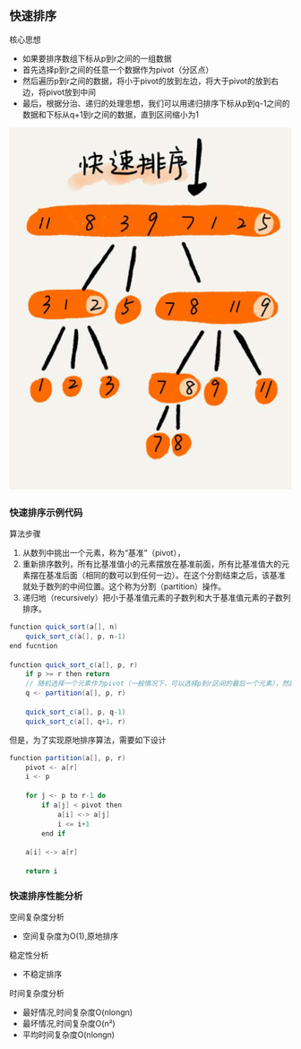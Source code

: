 <!-- ---
title: 快速排序
tags: 
- 快速排序
categories: 
- 算法
--- -->

## 快速排序

核心思想
- 如果要排序数组下标从p到r之间的一组数据
- 首先选择p到r之间的任意一个数据作为pivot（分区点）
- 然后遍历p到r之间的数据，将小于pivot的放到左边，将大于pivot的放到右边，将pivot放到中间
- 最后，根据分治、递归的处理思想，我们可以用递归排序下标从p到q-1之间的数据和下标从q+1到r之间的数据，直到区间缩小为1

![sort5](https://raw.githubusercontent.com/FameLsy/Images/master/data/sort5.png)

### 快速排序示例代码

算法步骤
1. 从数列中挑出一个元素，称为“基准”（pivot），
2. 重新排序数列，所有比基准值小的元素摆放在基准前面，所有比基准值大的元素摆在基准后面（相同的数可以到任何一边）。在这个分割结束之后，该基准就处于数列的中间位置。这个称为分割（partition）操作。
3. 递归地（recursively）把小于基准值元素的子数列和大于基准值元素的子数列排序。

```java
function quick_sort(a[], n)
    quick_sort_c(a[], p, n-1)
end fucntion

function quick_sort_c(a[], p, r)
    if p >= r then return
    // 随机选择一个元素作为pivot（一般情况下，可以选择p到r区间的最后一个元素），然后对A[p…r]分区，函数返回pivot的下标
    q <- partition(a[], p, r)

    quick_sort_c(a[], p, q-1)
    quick_sort_c(a[], q+1, r)
```

但是，为了实现原地排序算法，需要如下设计
```java
function partition(a[], p, r)
    pivot <- a[r]
    i <- p

    for j <- p to r-1 do
        if a[j] < pivot then 
            a[i] <-> a[j]
            i <= i+1
        end if
    
    a[i] <-> a[r]

    return i
```

### 快速排序性能分析

空间复杂度分析
- 空间复杂度为O(1),原地排序

稳定性分析
- 不稳定排序

时间复杂度分析
- 最好情况,时间复杂度O(nlongn)
- 最坏情况,时间复杂度O(n²)
- 平均时间复杂度O(nlongn)
